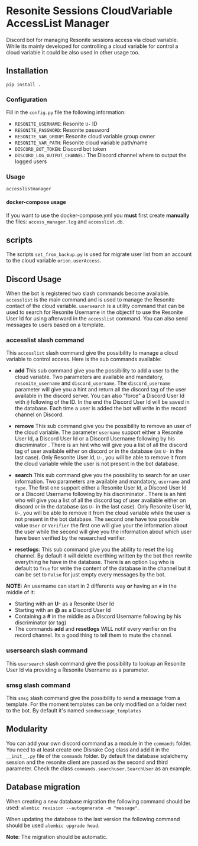 # Resonite Sessions CloudVariable AccessList Manager

Discord bot for managing Resonite sessions access via cloud variable.
While its mainly developed for controlling a cloud variable for control a cloud variable
it could be also used in other usage too.

## Installation


```
pip install .
```

### Configuration

Fill in the `config.py` file the following information:
- `RESONITE_USERNAME`: Resonite `U-` ID
- `RESONITE_PASSWORD`: Resonite password
- `RESONITE_VAR_GROUP`: Resonite cloud variable group owner
- `RESONITE_VAR_PATH`: Resonite cloud variable path/name
- `DISCORD_BOT_TOKEN`: Discord bot token
- `DISCORD_LOG_OUTPUT_CHANNEL`: The Discord channel where to output the logged users

### Usage

```
accesslistmanager
```

#### docker-compose usage

If you want to use the docker-compose.yml you **must** first create **manually**
the files: `access_manager.log` and `accesslist.db`.

## scripts

The scripts `set_from_backup.py` is used for migrate user list from an account
to the cloud variable `orion.userAccess`.

## Discord Usage

When the bot is registered two slash commands become available. `accesslist` is the main command and is used to manage the Resonite contact of the cloud variable. `usersearch` is a utility command that can be used to search for Resonite Username in the objectif to use the Resonite User Id for using afterward in the `accesslist` command. You can also send messages to users based on a template.

### accesslist slash command

This `accesslist` slash command give the possibility to manage a cloud variable to control access.
Here is the sub commands available:

- **add** This sub command give you the possibility to add a user to the cloud variable. Two parameters are available and mandatory, `resonite_username` and `discord_username`. The `discord_username` parameter will give you a hint and return all the discord tag of the user available in the discord server. You can also "force" a Discord User Id with `@` following of the ID. In the end the Discord User Id will be saved in the database. Each time a user is added the bot will write in the record channel on Discord.

- **remove** This sub command give you the possibility to  remove an user of the cloud variable. The parameter `username` support either a Resonite User Id, a Discord User Id or a Discord Username following by his discriminator .  There is an hint who will give you a list of all the discord tag of user available either on discord or in the database (as `U-` in the last case). Only Resonite User Id, `U-`, you will be able to remove it from the cloud variable while the user is not present in the bot database.

- **search** This sub command give you the possibility to search for an user information. Two parameters are available and mandatory, `username` and `type`. 
  The first one support either a Resonite User Id, a Discord User Id or a Discord Username following by his discriminator .  There is an hint who will give you a list of all the discord tag of user available either on discord or in the database (as `U-` in the last case).  Only Resonite User Id, `U-`, you will be able to remove it from the cloud variable while the user is not present in the bot database.
  The second one have tow possible value `User` or `Verifier` the first one will give your the information about the user while the second will give you the information about which user have been verified by the researched verifier.

- **resetlogs**: This sub command give you the ability to reset the log channel. By default it will delete everthing written by the bot then rewrite everything he have in the database. There is an option `log` who is default to `True` for write the content of the database in the channel but it can be set to `False` for just empty every messages by the bot.

**NOTE:** An username can start in 2 differents way **or** having an `#` in the middle of it:
- Starting with an **U-** as a Resonite User Id
- Starting with an **@** as a Discord User Id
- Containing a **#** in the middle as a Discord Username following by his discriminator (or tag)
- The commands **add** and **resetlogs** WILL notif every verifier on the record channel. Its a good thing to tell them to mute the channel.

### usersearch slash command

This `usersearch` slash command give the possibility to lookup an Resonite User Id via providing a Resonite Username as a parameter.

### smsg slash command

This `smsg` slash command give the possibility to send a message from a template. For the moment templates can be only modified on a folder next to the bot. By default it's named `sendmessage_templates`

## Modularity

You can add your own discord command as a module in the `commands` folder. You need to
at least create one Disnake Cog class and add it in the `__init__.py` file of the `commands` folder.
By default the database sqlalchemy session and the resonite client are passed as the second
and third parameter. Check the class `commands.searchuser.SearchUser` as an example.

## Database migration

When creating a new database migration the following command should be used: `alembic revision --autogenerate -m "message"`.

When updating the database to the last version the following command should be used `alembic upgrade head`.

**Note**: The migration should be automatic.
